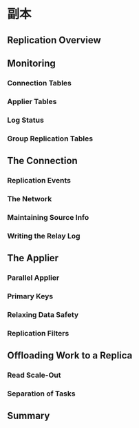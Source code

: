 # 副本

## Replication Overview

## Monitoring

### Connection Tables

### Applier Tables

### Log Status

### Group Replication Tables

## The Connection

### Replication Events

### The Network

### Maintaining Source Info

### Writing the Relay Log

## The Applier

### Parallel Applier

### Primary Keys

### Relaxing Data Safety

### Replication Filters

## Offloading Work to a Replica

### Read Scale-Out

### Separation of Tasks

## Summary